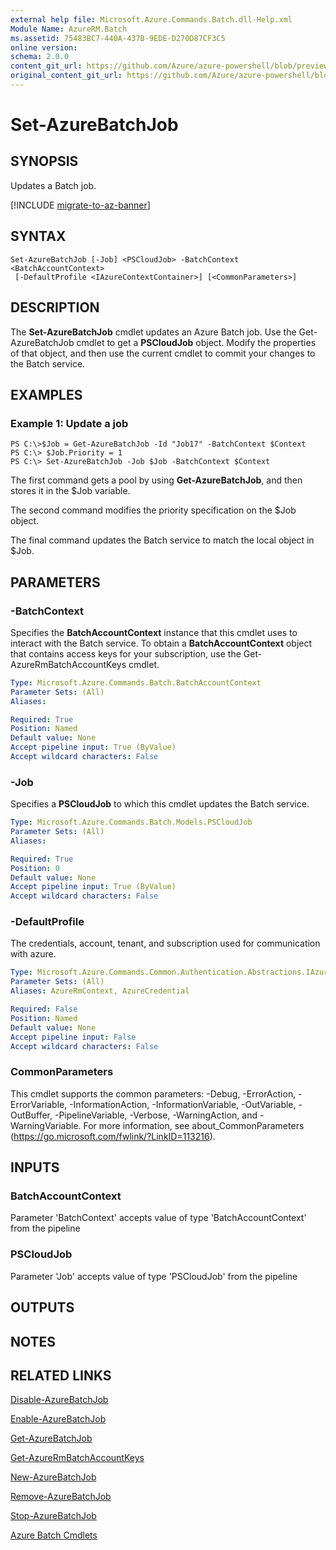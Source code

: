 ```yaml
---
external help file: Microsoft.Azure.Commands.Batch.dll-Help.xml
Module Name: AzureRM.Batch
ms.assetid: 75483BC7-440A-437B-9EDE-D270D87CF3C5
online version:
schema: 2.0.0
content_git_url: https://github.com/Azure/azure-powershell/blob/preview/src/ResourceManager/AzureBatch/Commands.Batch/help/Set-AzureBatchJob.md
original_content_git_url: https://github.com/Azure/azure-powershell/blob/preview/src/ResourceManager/AzureBatch/Commands.Batch/help/Set-AzureBatchJob.md
---
```


# Set-AzureBatchJob

## SYNOPSIS
Updates a Batch job.

[!INCLUDE [migrate-to-az-banner](../../includes/migrate-to-az-banner.md)]

## SYNTAX

```
Set-AzureBatchJob [-Job] <PSCloudJob> -BatchContext <BatchAccountContext>
 [-DefaultProfile <IAzureContextContainer>] [<CommonParameters>]
```

## DESCRIPTION
The **Set-AzureBatchJob** cmdlet updates an Azure Batch job.
Use the Get-AzureBatchJob cmdlet to get a **PSCloudJob** object.
Modify the properties of that object, and then use the current cmdlet to commit your changes to the Batch service.

## EXAMPLES

### Example 1: Update a job
```
PS C:\>$Job = Get-AzureBatchJob -Id "Job17" -BatchContext $Context
PS C:\> $Job.Priority = 1
PS C:\> Set-AzureBatchJob -Job $Job -BatchContext $Context
```

The first command gets a pool by using **Get-AzureBatchJob**, and then stores it in the $Job variable.

The second command modifies the priority specification on the $Job object.

The final command updates the Batch service to match the local object in $Job.

## PARAMETERS

### -BatchContext
Specifies the **BatchAccountContext** instance that this cmdlet uses to interact with the Batch service.
To obtain a **BatchAccountContext** object that contains access keys for your subscription, use the Get-AzureRmBatchAccountKeys cmdlet.

```yaml
Type: Microsoft.Azure.Commands.Batch.BatchAccountContext
Parameter Sets: (All)
Aliases: 

Required: True
Position: Named
Default value: None
Accept pipeline input: True (ByValue)
Accept wildcard characters: False
```

### -Job
Specifies a **PSCloudJob** to which this cmdlet updates the Batch service.

```yaml
Type: Microsoft.Azure.Commands.Batch.Models.PSCloudJob
Parameter Sets: (All)
Aliases: 

Required: True
Position: 0
Default value: None
Accept pipeline input: True (ByValue)
Accept wildcard characters: False
```

### -DefaultProfile
The credentials, account, tenant, and subscription used for communication with azure.

```yaml
Type: Microsoft.Azure.Commands.Common.Authentication.Abstractions.IAzureContextContainer
Parameter Sets: (All)
Aliases: AzureRmContext, AzureCredential

Required: False
Position: Named
Default value: None
Accept pipeline input: False
Accept wildcard characters: False
```

### CommonParameters
This cmdlet supports the common parameters: -Debug, -ErrorAction, -ErrorVariable, -InformationAction, -InformationVariable, -OutVariable, -OutBuffer, -PipelineVariable, -Verbose, -WarningAction, and -WarningVariable. For more information, see about_CommonParameters (https://go.microsoft.com/fwlink/?LinkID=113216).

## INPUTS

### BatchAccountContext
Parameter 'BatchContext' accepts value of type 'BatchAccountContext' from the pipeline

### PSCloudJob
Parameter 'Job' accepts value of type 'PSCloudJob' from the pipeline

## OUTPUTS

## NOTES

## RELATED LINKS

[Disable-AzureBatchJob](./Disable-AzureBatchJob.md)

[Enable-AzureBatchJob](./Enable-AzureBatchJob.md)

[Get-AzureBatchJob](./Get-AzureBatchJob.md)

[Get-AzureRmBatchAccountKeys](./Get-AzureRmBatchAccountKeys.md)

[New-AzureBatchJob](./New-AzureBatchJob.md)

[Remove-AzureBatchJob](./Remove-AzureBatchJob.md)

[Stop-AzureBatchJob](./Stop-AzureBatchJob.md)

[Azure Batch Cmdlets](./AzureRM.Batch.md)


